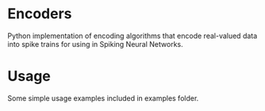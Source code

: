 # Encoders
Python implementation of encoding algorithms that encode real-valued data into spike trains for using in Spiking Neural Networks.

# Usage
Some simple usage examples included in examples folder.
